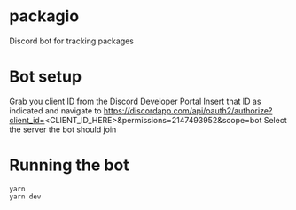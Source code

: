 # packagio

Discord bot for tracking packages

# Bot setup

Grab you client ID from the Discord Developer Portal
Insert that ID as indicated and navigate to https://discordapp.com/api/oauth2/authorize?client_id=<CLIENT_ID_HERE>&permissions=2147493952&scope=bot
Select the server the bot should join

# Running the bot

```
yarn
yarn dev
```
